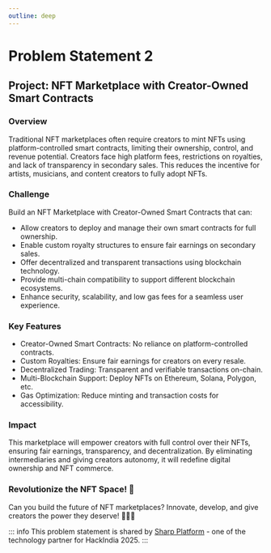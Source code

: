 ```yaml
---
outline: deep
---
```


# Problem Statement 2

## Project: NFT Marketplace with Creator-Owned Smart Contracts

###  Overview
Traditional NFT marketplaces often require creators to mint NFTs using platform-controlled smart contracts, limiting their ownership, control, and revenue potential. Creators face high platform fees, restrictions on royalties, and lack of transparency in secondary sales. This reduces the incentive for artists, musicians, and content creators to fully adopt NFTs.

### Challenge
Build an NFT Marketplace with Creator-Owned Smart Contracts that can:
- Allow creators to deploy and manage their own smart contracts for full ownership.
- Enable custom royalty structures to ensure fair earnings on secondary sales.
- Offer decentralized and transparent transactions using blockchain technology.
- Provide multi-chain compatibility to support different blockchain ecosystems.
- Enhance security, scalability, and low gas fees for a seamless user experience.

### Key Features
- Creator-Owned Smart Contracts: No reliance on platform-controlled contracts.
- Custom Royalties: Ensure fair earnings for creators on every resale.
- Decentralized Trading: Transparent and verifiable transactions on-chain.
- Multi-Blockchain Support: Deploy NFTs on Ethereum, Solana, Polygon, etc.
- Gas Optimization: Reduce minting and transaction costs for accessibility.

### Impact
This marketplace will empower creators with full control over their NFTs, ensuring fair earnings, transparency, and decentralization. By eliminating intermediaries and giving creators autonomy, it will redefine digital ownership and NFT commerce.

### Revolutionize the NFT Space! 🚀
Can you build the future of NFT marketplaces? Innovate, develop, and give creators the power they deserve! 🎨🔗🔥

::: info
This problem statement is shared by [Sharp Platform](https://invite.sharpplatform.com/HACKINDIA)  - one of the technology partner for HackIndia 2025.
:::
